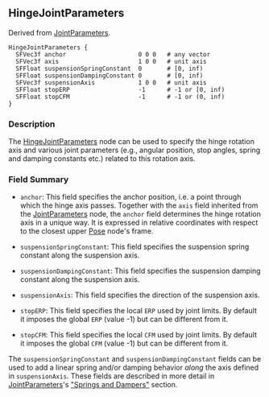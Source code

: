 ## HingeJointParameters

Derived from [JointParameters](jointparameters.md).

```
HingeJointParameters {
  SFVec3f anchor                    0 0 0   # any vector
  SFVec3f axis                      1 0 0   # unit axis
  SFFloat suspensionSpringConstant  0       # [0, inf)
  SFFloat suspensionDampingConstant 0       # [0, inf)
  SFVec3f suspensionAxis            1 0 0   # unit axis
  SFFloat stopERP                   -1      # -1 or [0, inf)
  SFFloat stopCFM                   -1      # -1 or (0, inf)
}
```

### Description

The [HingeJointParameters](#hingejointparameters) node can be used to specify the hinge rotation axis and various joint parameters (e.g., angular position, stop angles, spring and damping constants etc.) related to this rotation axis.

### Field Summary

- `anchor`: This field specifies the anchor position, i.e. a point through which the hinge axis passes.
Together with the `axis` field inherited from the [JointParameters](jointparameters.md) node, the `anchor` field determines the hinge rotation axis in a unique way.
It is expressed in relative coordinates with respect to the closest upper [Pose](pose.md) node's frame.

- `suspensionSpringConstant`: This field specifies the suspension spring constant along the suspension axis.

- `suspensionDampingConstant`: This field specifies the suspension damping constant along the suspension axis.

- `suspensionAxis`: This field specifies the direction of the suspension axis.

- `stopERP`: This field specifies the local `ERP` used by joint limits. By default it imposes the global `ERP` (value -1) but can be different from it.

- `stopCFM`: This field specifies the local `CFM` used by joint limits. By default it imposes the global `CFM` (value -1) but can be different from it.

The `suspensionSpringConstant` and `suspensionDampingConstant` fields can be used to add a linear spring and/or damping behavior *along* the axis defined in `suspensionAxis`.
These fields are described in more detail in [JointParameters](jointparameters.md)'s ["Springs and Dampers"](jointparameters.md#springs-and-dampers) section.
